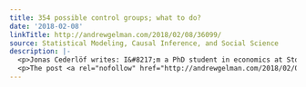 ```yaml
---
title: 354 possible control groups; what to do?
date: '2018-02-08'
linkTitle: http://andrewgelman.com/2018/02/08/36099/
source: Statistical Modeling, Causal Inference, and Social Science
description: |-
  <p>Jonas Cederlöf writes: I&#8217;m a PhD student in economics at Stockholm University and a frequent reader of your blog. I have for a long time followed your quest in trying to bring attention to p-hacking and multiple comparison problems in research. I&#8217;m now myself faced with the aforementioned problem and want to at the very [&#8230;]</p>
  <p>The post <a rel="nofollow" href="http://andrewgelman.com/2018/02/08/36099/">354 possible control groups; what to do?</a> appeared first on <a rel=
---
```

